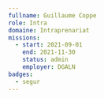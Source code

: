 ```yaml
---
fullname: Guillaume Coppe
role: Intra
domaine: Intraprenariat
missions:
  - start: 2021-09-01
    end: 2021-11-30
    status: admin
    employer: DGALN
badges:
  - segur
---
```

